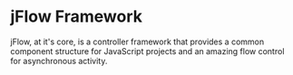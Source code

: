 # jFlow Framework
jFlow, at it's core,  is a controller framework that provides a common component structure for JavaScript projects and an amazing flow control for asynchronous activity.
